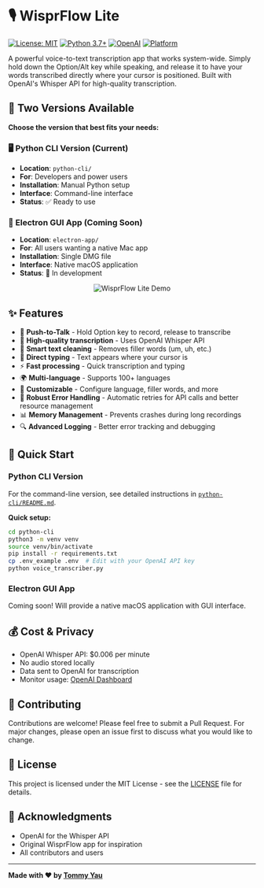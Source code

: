 # 🎙️ WisprFlow Lite

[![License: MIT](https://img.shields.io/badge/License-MIT-yellow.svg)](https://opensource.org/licenses/MIT)
[![Python 3.7+](https://img.shields.io/badge/python-3.7+-blue.svg)](https://www.python.org/downloads/)
[![OpenAI](https://img.shields.io/badge/OpenAI-Whisper-green.svg)](https://platform.openai.com/)
[![Platform](https://img.shields.io/badge/platform-macOS%20|%20Linux%20|%20Windows-lightgrey.svg)](https://github.com/tommyyau/wispr-flow-lite)

A powerful voice-to-text transcription app that works system-wide. Simply hold down the Option/Alt key while speaking, and release it to have your words transcribed directly where your cursor is positioned. Built with OpenAI's Whisper API for high-quality transcription.

## 📱 Two Versions Available

**Choose the version that best fits your needs:**

### 🖥️ Python CLI Version (Current)
- **Location**: `python-cli/`
- **For**: Developers and power users
- **Installation**: Manual Python setup
- **Interface**: Command-line interface
- **Status**: ✅ Ready to use

### 🎨 Electron GUI App (Coming Soon)
- **Location**: `electron-app/`
- **For**: All users wanting a native Mac app
- **Installation**: Single DMG file
- **Interface**: Native macOS application
- **Status**: 🚧 In development

<p align="center">
  <img src="https://raw.githubusercontent.com/tommyyau/wispr-flow-lite/main/docs/demo.gif" alt="WisprFlow Lite Demo">
</p>

## ✨ Features

- 🎯 **Push-to-Talk** - Hold Option key to record, release to transcribe
- 🎤 **High-quality transcription** - Uses OpenAI Whisper API
- 🧹 **Smart text cleaning** - Removes filler words (um, uh, etc.)
- 📝 **Direct typing** - Text appears where your cursor is
- ⚡ **Fast processing** - Quick transcription and typing
- 🌍 **Multi-language** - Supports 100+ languages
- 🔧 **Customizable** - Configure language, filler words, and more
- 🔄 **Robust Error Handling** - Automatic retries for API calls and better resource management
- 📊 **Memory Management** - Prevents crashes during long recordings
- 🔍 **Advanced Logging** - Better error tracking and debugging

## 🚀 Quick Start

### Python CLI Version

For the command-line version, see detailed instructions in [`python-cli/README.md`](python-cli/README.md).

**Quick setup:**
```bash
cd python-cli
python3 -m venv venv
source venv/bin/activate
pip install -r requirements.txt
cp .env_example .env  # Edit with your OpenAI API key
python voice_transcriber.py
```

### Electron GUI App

Coming soon! Will provide a native macOS application with GUI interface.

## 💰 Cost & Privacy

- OpenAI Whisper API: $0.006 per minute
- No audio stored locally
- Data sent to OpenAI for transcription
- Monitor usage: [OpenAI Dashboard](https://platform.openai.com/usage)

## 🤝 Contributing

Contributions are welcome! Please feel free to submit a Pull Request. For major changes, please open an issue first to discuss what you would like to change.

## 📝 License

This project is licensed under the MIT License - see the [LICENSE](LICENSE) file for details.

## 🙏 Acknowledgments

- OpenAI for the Whisper API
- Original WisprFlow app for inspiration
- All contributors and users

---

**Made with ❤️ by [Tommy Yau](https://github.com/tommyyau)**